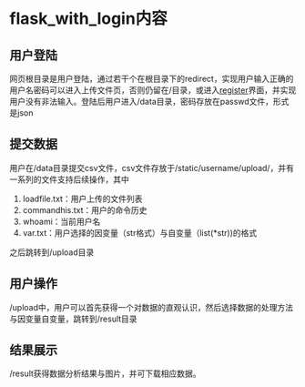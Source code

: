 # flask_with_login内容

## 用户登陆

网页根目录是用户登陆，通过若干个在根目录下的redirect，实现用户输入正确的用户名密码可以进入上传文件页，否则仍留在/目录，或进入[register](../static/re.html)界面，并实现用户没有非法输入。登陆后用户进入/data目录，密码存放在passwd文件，形式是json

## 提交数据

用户在/data目录提交csv文件，csv文件存放于/static/username/upload/，并有一系列的文件支持后续操作，其中

1. loadfile.txt：用户上传的文件列表
2. commandhis.txt：用户的命令历史
3. whoami：当前用户名
4. var.txt：用户选择的因变量（str格式）与自变量（list(*str))的格式

之后跳转到/upload目录

## 用户操作

/upload中，用户可以首先获得一个对数据的直观认识，然后选择数据的处理方法与因变量自变量，跳转到/result目录

## 结果展示

/result获得数据分析结果与图片，并可下载相应数据。
